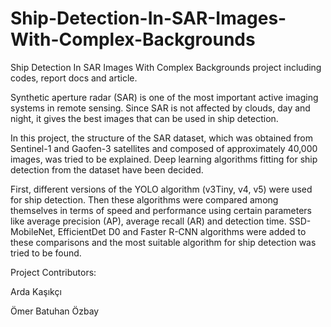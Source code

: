 # Ship-Detection-In-SAR-Images-With-Complex-Backgrounds
Ship Detection In SAR Images With  Complex Backgrounds project including codes, report docs and article.

Synthetic aperture radar (SAR) is one of the most important active imaging systems in remote sensing. Since SAR is not affected by clouds, day and night, it gives the best images that can be used in ship detection. 

In this project, the structure of the SAR dataset, which was obtained from Sentinel-1 and Gaofen-3 satellites and composed of approximately 40,000 images, was tried to be explained. Deep learning algorithms fitting for ship detection from the dataset have been decided.

First, different versions of the YOLO algorithm (v3Tiny, v4, v5) were used for ship detection. Then these algorithms were compared among themselves in terms of speed and performance using certain parameters like average precision (AP), average recall (AR) and detection time. SSD-MobileNet, EfficientDet D0 and Faster R-CNN algorithms were added to these comparisons and the most suitable algorithm for ship detection was tried to be found.

Project Contributors:

Arda Kaşıkçı

Ömer Batuhan Özbay
